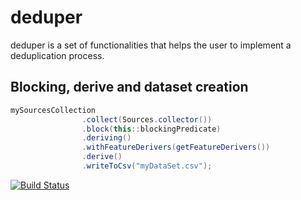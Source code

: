 # deduper

deduper is a set of functionalities that helps the user to implement a deduplication process.

## Blocking, derive and dataset creation

````java
mySourcesCollection
                .collect(Sources.collector())
                .block(this::blockingPredicate)
                .deriving()
                .withFeatureDerivers(getFeatureDerivers())
                .derive()
                .writeToCsv("myDataSet.csv");
````

[![Build Status](https://travis-ci.org/francetem/deduper.svg?branch=master)](https://travis-ci.org/francetem/deduper)
